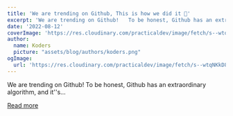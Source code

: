 ```yaml
---
title: 'We are trending on Github, This is how we did it 🤯'
excerpt: 'We are trending on Github!   To be honest, Github has an extraordinary algorithm, and it''s...'
date: '2022-08-12'
coverImage: 'https://res.cloudinary.com/practicaldev/image/fetch/s--wtqNKkD8--/c_imagga_scale,f_auto,fl_progressive,h_420,q_auto,w_1000/https://dev-to-uploads.s3.amazonaws.com/uploads/articles/70s2isk7z7x4hzwbgzra.png'
author:
  name: Koders
  picture: "assets/blog/authors/koders.png"
ogImage:
  url: 'https://res.cloudinary.com/practicaldev/image/fetch/s--wtqNKkD8--/c_imagga_scale,f_auto,fl_progressive,h_420,q_auto,w_1000/https://dev-to-uploads.s3.amazonaws.com/uploads/articles/70s2isk7z7x4hzwbgzra.png'
---
```


We are trending on Github!   To be honest, Github has an extraordinary algorithm, and it''s...

[Read more](https://dev.to/novu/we-are-trending-on-github-this-is-how-we-did-it-kab)
